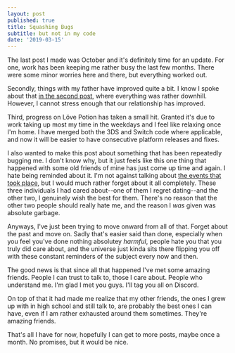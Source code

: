 ```yaml
---
layout: post
published: true
title: Squashing Bugs
subtitle: but not in my code
date: '2019-03-15'
---
```

The last post I made was October and it's definitely time for an update. For one, work has been keeping me rather busy the last few months. There were some minor worries here and there, but everything worked out.

Secondly, things with my father have improved quite a bit. I know I spoke about that [in the second post](https://turtlep.github.io/2018-06-19-new-state-of-mind/), where everything was rather downhill. However, I cannot stress enough that our relationship has improved.

Third, progress on Löve Potion has taken a small hit. Granted it's due to work taking up most my time in the weekdays and I feel like relaxing once I'm home. I have merged both the 3DS and Switch code where applicable, and now it will be easier to have consecutive platform releases and fixes.

I also wanted to make this post about something that has been repeatedly bugging me. I don't know why, but it just feels like this one thing that happened with some old friends of mine has just come up time and again. I hate being reminded about it. I'm not against talking about [the events that took place](https://www.reddit.com/r/AskReddit/comments/b0rb6m/what_was_the_tipping_point_of_your_last/eiibrsk/?utm_source=share&utm_medium=ios_app), but I would much rather forget about it all completely. These three individuals I had cared about--one of them I regret dating--and the other two, I genuinely wish the best for them. There's no reason that the other two people should really hate me, and the reason I *was* given was absolute garbage.

Anyways, I've just been trying to move onward from all of that. Forget about the past and move on. Sadly that's easier said than done, especially when you feel you've done nothing absolutey *harmful*, people hate you that you truly did care about, and the universe just kinda sits there flipping you off with these constant reminders of the subject every now and then.

The good news is that since all that happened I've met some amazing friends. People I can trust to talk to, those I care about. People who understand me. I'm glad I met you guys. I'll tag you all on Discord.

On top of that it had made me realize that my other friends, the ones I grew up with in high school and still talk to, are probably the best ones I can have, even if I am rather exhausted around them sometimes. They're amazing friends.

That's all I have for now, hopefully I can get to more posts, maybe once a month. No promises, but it would be nice.